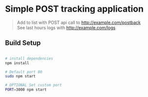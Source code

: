 # Simple POST tracking application

> Add to list with POST api call to http://example.com/postback <br />
> See last hours logs with http://example.com/logs

## Build Setup

``` bash

# install dependencies
npm install

# Default port 80
sudo npm start

# OPTIONAL Set custom port
PORT=3000 npm start

```
